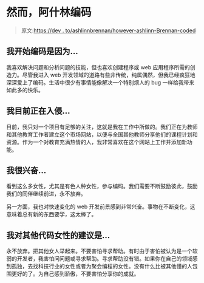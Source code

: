 # 然而，阿什林编码

> 原文:[https://dev . to/ashlinnbrennan/however-ashlinn-Brennan-coded](https://dev.to/ashlinnbrennan/nevertheless-ashlinn-brennan-coded)

## 我开始编码是因为...

我喜欢解决问题和分析问题的技能，但也喜欢创建程序或 web 应用程序所需的创造力。尽管我进入 web 开发领域的道路有些非传统，纯属偶然，但我已经疯狂地深深爱上了编码。生活中很少有事情能像解决一个特别烦人的 bug 一样给我带来如此多的快乐。

## 我目前正在入侵...

目前，我只对一个项目有足够的关注，这就是我在工作中所做的。我们正在为教师和其他教育工作者建立这个市场网站，以便与全国其他教师分享他们的课程计划和资源。作为一个对教育充满热情的人，我非常喜欢在这个网站上工作并添加新功能。

## 我很兴奋...

看到这么多女性，尤其是有色人种女性，参与编码。我们需要不断鼓励彼此，鼓励我们的同伴继续前进，永不放弃。

另一方面，我也对快速变化的 web 开发前景感到非常兴奋。事物在不断变化，这意味着总有新的东西要学，这太棒了。

## 我对其他代码女性的建议是...

永不放弃。把其他女人举起来。不要害怕寻求帮助。有时由于害怕被认为是一个软弱的开发者，我害怕问问题或寻求帮助。寻求帮助没有错。如果你在自己的领域感到孤独，去找科技行业的女性或者为聚会编程的女性。没有什么比被其他懂的人包围更好的了。为自己感到骄傲，不要害怕分享你的成就。